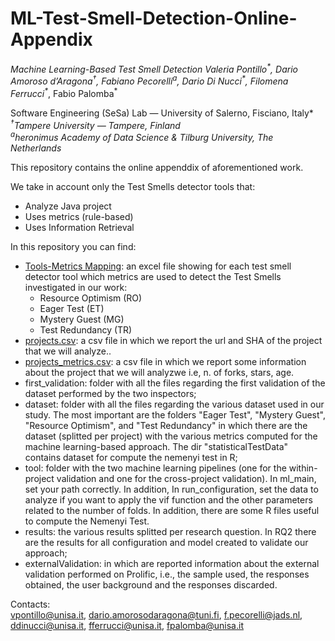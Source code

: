 # ML-Test-Smell-Detection-Online-Appendix
*Machine Learning-Based Test Smell Detection
Valeria Pontillo<sup>\*</sup>, Dario Amoroso d’Aragona<sup>†</sup>, Fabiano Pecorelli<sup>a</sup>,
Dario Di Nucci<sup>\*</sup>, Filomena Ferrucci<sup>\*</sup>*, Fabio Palomba<sup>\*</sup>

*<sup>*</sup>Software Engineering (SeSa) Lab — University of Salerno, Fisciano, Italy* </br>
*<sup>†</sup>Tampere University — Tampere, Finland* </br>
*<sup>a</sup>heronimus Academy of Data Science & Tilburg University, The Netherlands*

This repository contains the online appenddix of aforementioned work.

We take in account only the Test Smells detector tools that:
- Analyze Java project
- Uses metrics (rule-based)
- Uses Information Retrieval 


In this repository you can find:
- [Tools-Metrics Mapping](https://github.com/darioamorosodaragona-tuni/ML-Test-Smell-Detection-Online-Appendix/blob/main/Tools-Metrics%20Mapping.xlsx): an excel file showing for each test smell detector tool which metrics are used to detect the Test Smells investigated in our work:
    - Resource Optimism (RO)
    - Eager Test (ET)
    - Mystery Guest (MG)
    - Test Redundancy (TR)
- [projects.csv](https://github.com/darioamorosodaragona-tuni/ML-Test-Smell-Detection-Online-Appendix/blob/main/projects.csv): a csv file in which we report the url and SHA of the project that we will analyze..
- [projects_metrics.csv](https://github.com/darioamorosodaragona-tuni/ML-Test-Smell-Detection-Online-Appendix/blob/main/projects_metrics.csv): a csv file in which we report some information about the project that we will analyzwe i.e, n. of forks, stars, age.
- first_validation: folder with all the files regarding the first validation of the dataset performed by the two inspectors;
- dataset: folder with all the files regarding the various dataset used in our study. The most important are the folders "Eager Test", "Mystery Guest", "Resource Optimism", and "Test Redundancy" in which there are the dataset (splitted per project) with the various metrics computed for the machine learning-based approach. The dir "statisticalTestData" contains dataset for compute the nemenyi test in R;
- tool: folder with the two machine learning pipelines (one for the within-project validation and one for the cross-project validation). In ml_main, set your path correctly. In addition, In run_configuration, set the data to analyze if you want to apply the vif function and the other parameters related to the number of folds.
In addition, there are some R files useful to compute the Nemenyi Test.
- results: the various results splitted per research question. In RQ2 there are the results for all configuration and model created to validate our approach;
- externalValidation: in which are reported information about the external validation performed on Prolific, i.e., the sample used, the responses obtained, the user background and the responses discarded.


Contacts: </br>
vpontillo@unisa.it, dario.amorosodaragona@tuni.fi, f.pecorelli@jads.nl,
ddinucci@unisa.it, fferrucci@unisa.it, fpalomba@unisa.it





